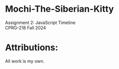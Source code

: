 # Mochi-The-Siberian-Kitty
Assignment 2: JavaScript Timeline
<BR>
CPRG-218 Fall 2024

# Attributions:
All work is my own.